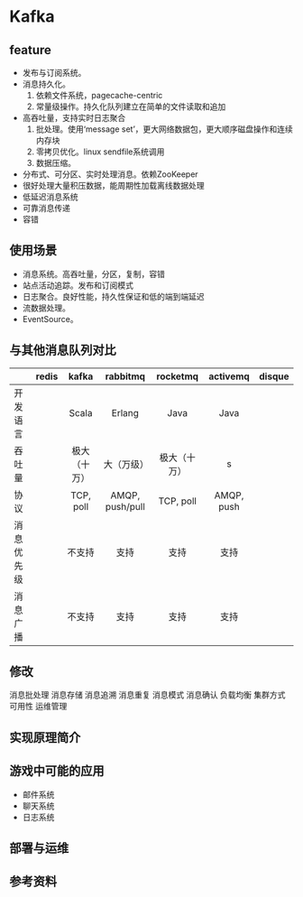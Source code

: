 # Kafka
## feature
* 发布与订阅系统。
* 消息持久化。
   1. 依赖文件系统，pagecache-centric
   2. 常量级操作。持久化队列建立在简单的文件读取和追加
* 高吞吐量，支持实时日志聚合
   1. 批处理。使用‘message set’，更大网络数据包，更大顺序磁盘操作和连续内存块
   2. 零拷贝优化。linux sendfile系统调用
   3. 数据压缩。
* 分布式、可分区、实时处理消息。依赖ZooKeeper
* 很好处理大量积压数据，能周期性加载离线数据处理
* 低延迟消息系统 
* 可靠消息传递
* 容错
## 使用场景
* 消息系统。高吞吐量，分区，复制，容错
* 站点活动追踪。发布和订阅模式
* 日志聚合。良好性能，持久性保证和低的端到端延迟
* 流数据处理。
* EventSource。
## 与其他消息队列对比
&ensp;|redis|kafka|rabbitmq|rocketmq|activemq|disque
--|:--:|:--:|:--:|:--:|:--:|:--:
开发语言||Scala|Erlang|Java|Java|
吞吐量||极大（十万）|大（万级）|极大（十万）|s|
协议||TCP, poll|AMQP, push/pull|TCP, poll|AMQP, push|
消息优先级||不支持|支持|支持|支持|
消息广播||不支持|支持|支持|支持|
## 修改
消息批处理
消息存储
消息追溯
消息重复
消息模式
消息确认
负载均衡
集群方式
可用性
运维管理


## 实现原理简介
## 游戏中可能的应用
* 邮件系统
* 聊天系统
* 日志系统
## 部署与运维
## 参考资料
